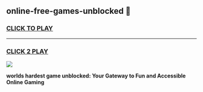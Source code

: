 
## online-free-games-unblocked 👋
<h3>
<a href="https://premium.freeplayer.one?title=online-free-games-unblocked&ref=14F">CLICK TO PLAY</a></h3>
<hr>

<h3>
<a href="https://premium.freeplayer.one?title=online-free-games-unblocked&ref=14F">CLICK 2 PLAY</a>
  
</h3>

<a href="https://premium.freeplayer.one?title=online-free-games-unblocked&ref=12F/"><img src="https://clearcache.store/games.png"></a>


**worlds hardest game unblocked: Your Gateway to Fun and Accessible Online Gaming**
